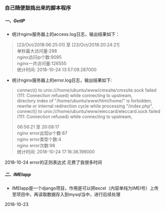 ### 自己随便鼓捣出来的脚本程序

##### 一、GetIP


* 统计nginx服务器上的access.log日志，输出结果如下：

> [23/Oct/2018:06:25:01] 至 [23/Oct/2018:20:24:21]  
> 单秒最大访问量:298  
> nginx访问ip个数:9095  
> nginx一共访问量:126555  
> 统计时间: 2018-10-24 13:57:09.287000  





* 统计nginx服务器上的error.log日志，输出结果如下:

> connect() to unix:///home/ubuntu/www/cmxsite/cmxsite.sock failed (111: Connection refused) while connecting to upstream,  
> directory index of "/home/ubuntu/www/html/home/" is forbidden,  
> rewrite or internal redirection cycle while processing "/index.php",  
> connect() to unix:///home/ubuntu/www/eleccard/eleccard.sock failed (111: Connection refused) while connecting to upstream,  
>
> 06:56:21 至 20:08:17  
> nginx error出现ip个数:87   
> nginx error类型个数:4   
> nginx error次数:98  
> 统计时间: 2018-10-24 17:16:36.199000  

2018-10-24  error的正则表达式 花费了我很多时间



##### 二、IMEIapp

* IMEIapp是一个django项目，作用是可以把excel（内容单纯为IMEI号）上传至项目中，再读取数据存入到mysql当中，进行后续处理

2018-10-23